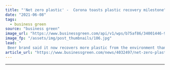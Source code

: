 ```yaml
---
title: "'Net zero plastic' -  Corona toasts plastic recovery milestone"
date: "2021-06-08"
tags: 
  - business green
source: "business green"
image_url: "https://www.businessgreen.com/api/v1/wps/b75af86/34001446-9c7f-4c6a-8cbc-f1f24104228d/8/Beach-185x114.jpg"
image_fp: "/assets/img/post_thumbnails/106.jpg"
lead: "
 Beer brand said it now recovers more plastic from the environment than it produces, as Waitrose announces expansion of its refillable food range ..."
article_url: "https://www.businessgreen.com/news/4032497/net-zero-plastic-corona-toasts-plastic-recovery-milestone"
---
```


---
